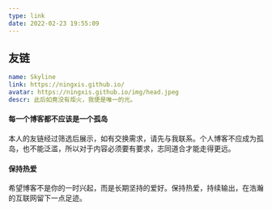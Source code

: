 ```yaml
---
type: link
date: 2022-02-23 19:55:09
---
```


## 友链

```yaml
name: Skyline
link: https://ningxis.github.io/
avatar: https://ningxis.github.io/img/head.jpeg
descr: 此后如竟没有炬火，我便是唯一的光。
```

#### 每一个博客都不应该是一个孤岛

​	本人的友链经过筛选后展示，如有交换需求，请先与我联系。个人博客不应成为孤岛，也不能泛滥，所以对于内容必须要有要求，志同道合才能走得更远。

#### 保持热爱
希望博客不是你的一时兴起，而是长期坚持的爱好。保持热爱，持续输出，在浩瀚的互联网留下一点足迹。




